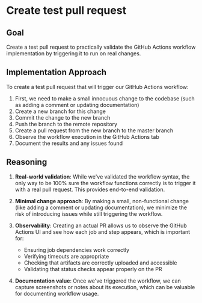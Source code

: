 # Create test pull request

## Goal
Create a test pull request to practically validate the GitHub Actions workflow implementation by triggering it to run on real changes.

## Implementation Approach
To create a test pull request that will trigger our GitHub Actions workflow:

1. First, we need to make a small innocuous change to the codebase (such as adding a comment or updating documentation)
2. Create a new branch for this change
3. Commit the change to the new branch
4. Push the branch to the remote repository
5. Create a pull request from the new branch to the master branch
6. Observe the workflow execution in the GitHub Actions tab
7. Document the results and any issues found

## Reasoning

1. **Real-world validation**: While we've validated the workflow syntax, the only way to be 100% sure the workflow functions correctly is to trigger it with a real pull request. This provides end-to-end validation.

2. **Minimal change approach**: By making a small, non-functional change (like adding a comment or updating documentation), we minimize the risk of introducing issues while still triggering the workflow.

3. **Observability**: Creating an actual PR allows us to observe the GitHub Actions UI and see how each job and step appears, which is important for:
   - Ensuring job dependencies work correctly
   - Verifying timeouts are appropriate
   - Checking that artifacts are correctly uploaded and accessible
   - Validating that status checks appear properly on the PR

4. **Documentation value**: Once we've triggered the workflow, we can capture screenshots or notes about its execution, which can be valuable for documenting workflow usage.